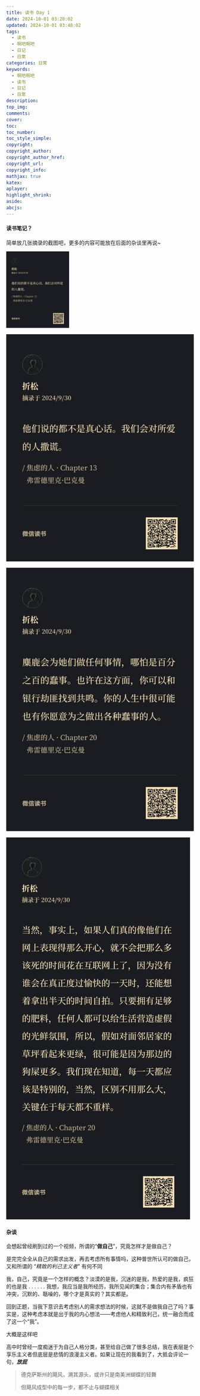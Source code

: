 ```yaml
---
title: 读书 Day 1
date: 2024-10-01 03:20:02
updated: 2024-10-01 03:48:02
tags:
  - 读书
  - 啊吧啊吧
  - 日记
  - 日常
categories: 日常
keywords:
  - 啊吧啊吧
  - 读书
  - 日记
  - 日常
description: 
top_img:
comments:
cover:
toc:
toc_number:
toc_style_simple:
copyright:
copyright_author:
copyright_author_href:
copyright_url:
copyright_info:
mathjax: true
katex:
aplayer:
highlight_shrink:
aside:
abcjs:
---
```


#### 读书笔记？

简单放几张摘录的截图吧，更多的内容可能放在后面的杂谈里再说~

<img src="./../../files_/pics/post_pics/2024-10/2024-10-01/1.jpg" style="zoom:20%" alt="image"/>

![1](./../../files_/pics/post_pics/2024-10/2024-10-01/1.jpg)

![2](./../../files_/pics/post_pics/2024-10/2024-10-01/2.jpg)

![3](./../../files_/pics/post_pics/2024-10/2024-10-01/3.jpg)

#### 杂谈

会想起曾经刷到过的一个视频，所谓的“**做自己**”，究竟怎样才是做自己？

是完完全全从自己的需求出发，再去考虑所有事情吗，这种普世所认可的做自己，又和所谓的 “*精致的利己主义者*” 有何不同

我，自己，究竟是一个怎样的概念？淡漠的是我，沉迷的是我，热爱的是我，疯狂的也是我 . . . . . . 我想，我应当是我所经历，我所见闻的集合；集合内有矛盾也有冲突，沉默的、聒噪的，哪个才是真实的？其实都是。

回到正题，当我下意识去考虑别人的需求想法的时候，这就不是做我自己了吗？事实是，这种考虑本就是出于我的内心想法——考虑他人和精致利己，统一融合而成了这一个“我”。



大概是这样吧

高中时曾经一度痴迷于为自己人格分类，甚至给自己做了很多总结，我在表层是个享乐主义者但底层是悲情的浪漫主义者。如果让现在的我看到了，大抵会评论一句，***放屁***

> 德克萨斯州的飓风，溯其源头，或许只是南美洲蝴蝶的轻舞
>
> 但飓风成型中的每一步，都不止与蝴蝶相关


